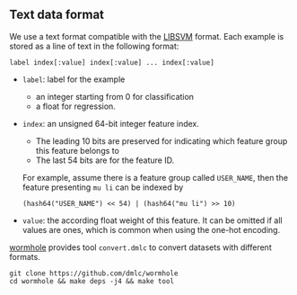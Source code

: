 ## Text data format

We use a text format compatible with the
[LIBSVM](https://www.csie.ntu.edu.tw/~cjlin/libsvm/) format. Each example is stored as
a line of text in the following format:

```
label index[:value] index[:value] ... index[:value]
```
- `label`: label for the example
  - an integer starting from 0 for classification
  - a float for regression.
- `index`: an unsigned 64-bit integer feature index.
  - The leading 10 bits are preserved for indicating which feature group this
  feature belongs to
  - The last 54 bits  are for the feature ID.

  For example, assume there is a feature group called `USER_NAME`, then the feature
  presenting `mu li` can be indexed by

  ```
  (hash64("USER_NAME") << 54) | (hash64("mu li") >> 10)
  ```
- `value`: the according float weight of this feature. It can be omitted if all
  values are ones, which is common when using the one-hot encoding.

[wormhole](https://github.com/dmlc/wormhole/) provides tool `convert.dmlc` to
convert datasets with different formats.

```
git clone https://github.com/dmlc/wormhole
cd wormhole && make deps -j4 && make tool
```
